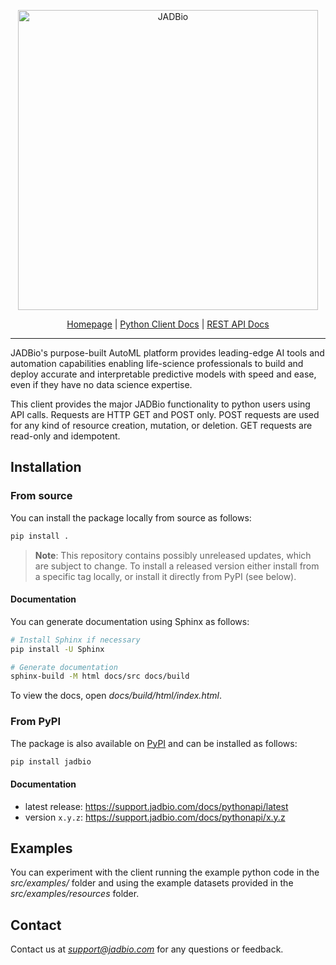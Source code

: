 <p align="center">
    <a href="https://jadbio.com/">
        <img alt="JADBio" src="https://www.jadbio.com/jadbio/wp-content/uploads/github_logo/full_logo_rgb.svg" width="480">
    </a>
</p>

<p align="center">
    <a href="https://jadbio.com">Homepage</a> |
    <a href="https://support.jadbio.com/docs/pythonapi/latest">Python Client Docs</a> |
    <a href="https://support.jadbio.com/api/getting-started/general-approach">REST API Docs</a>
</p>

***

JADBio's purpose-built AutoML platform provides leading-edge AI tools and automation capabilities enabling life-science 
professionals to build and deploy accurate and interpretable predictive models with speed and ease, even if they have no
data science expertise.

This client provides the major JADBio functionality to python users using API calls. Requests are HTTP GET and POST
only. POST requests are used for any kind of resource creation, mutation, or deletion. GET requests are read-only and
idempotent.

## Installation

### From source

You can install the package locally from source as follows:

```bash
pip install .
```

> **Note**: This repository contains possibly unreleased updates, which are subject to change. To install a released
> version either install from a specific tag locally, or install it directly from PyPI (see below).

#### Documentation

You can generate documentation using Sphinx as follows:

```bash
# Install Sphinx if necessary
pip install -U Sphinx

# Generate documentation
sphinx-build -M html docs/src docs/build
```

To view the docs, open *docs/build/html/index.html*.

### From PyPI

The package is also available on [PyPI](https://pypi.org/project/jadbio/) and can be installed as follows:

```bash
pip install jadbio
```

#### Documentation
- latest release: https://support.jadbio.com/docs/pythonapi/latest
- version ``x.y.z``: https://support.jadbio.com/docs/pythonapi/x.y.z

## Examples

You can experiment with the client running the example python code in the *src/examples/* folder and using the example 
datasets provided in the *src/examples/resources* folder.

## Contact

Contact us at *support@jadbio.com* for any questions or feedback.
